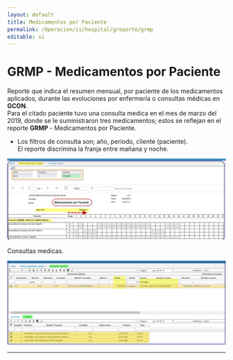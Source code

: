 ```yaml
---
layout: default
title: Medicamentos por Paciente
permalink: /Operacion/is/hospital/greporte/grmp
editable: si
---
```


# GRMP - Medicamentos por Paciente

Reporte que indica el resumen mensual, por paciente de los medicamentos aplicados, durante las evoluciones por enfermería o consultas médicas en **GCON**.  
Para el citado paciente tuvo una consulta medica en el mes de marzo del 2019, donde se le suministraron tres medicamentos; estos se reflejan en el reporte **GRMP** - Medicamentos por Paciente.
* Los filtros de consulta son; año, periodo, cliente (paciente).  
El reporte discrimina la franja entre mañana y noche.  


![](grmp1.png)

Consultas medicas.

![](grmp2.png)

*********